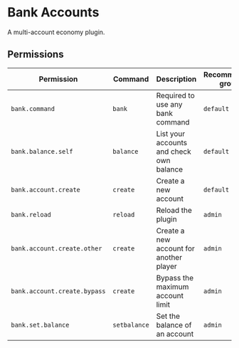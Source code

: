 # Bank Accounts
A multi-account economy plugin.

## Permissions
| Permission                   | Command      | Description                              | Recommended group |
|------------------------------|--------------|------------------------------------------|-------------------|
| `bank.command`               | `bank`       | Required to use any bank command         | `default`         |
| `bank.balance.self`          | `balance`    | List your accounts and check own balance | `default`         |
| `bank.account.create`        | `create`     | Create a new account                     | `default`         |
| `bank.reload`                | `reload`     | Reload the plugin                        | `admin`           |
| `bank.account.create.other`  | `create`     | Create a new account for another player  | `admin`           |
| `bank.account.create.bypass` | `create`     | Bypass the maximum account limit         | `admin`           |
| `bank.set.balance`           | `setbalance` | Set the balance of an account            | `admin`           |